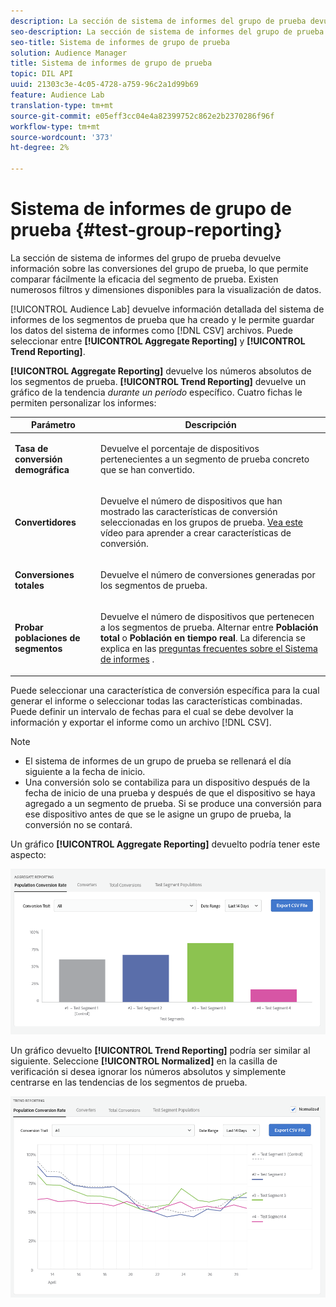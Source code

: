```yaml
---
description: La sección de sistema de informes del grupo de prueba devuelve información sobre las conversiones del grupo de prueba, lo que permite comparar fácilmente la eficacia del segmento de prueba. Existen numerosos filtros y dimensiones disponibles para la visualización de datos.
seo-description: La sección de sistema de informes del grupo de prueba devuelve información sobre las conversiones del grupo de prueba, lo que permite comparar fácilmente la eficacia del segmento de prueba. Existen numerosos filtros y dimensiones disponibles para la visualización de datos.
seo-title: Sistema de informes de grupo de prueba
solution: Audience Manager
title: Sistema de informes de grupo de prueba
topic: DIL API
uuid: 21303c3e-4c05-4728-a759-96c2a1d99b69
feature: Audience Lab
translation-type: tm+mt
source-git-commit: e05eff3cc04e4a82399752c862e2b2370286f96f
workflow-type: tm+mt
source-wordcount: '373'
ht-degree: 2%

---
```



# Sistema de informes de grupo de prueba {#test-group-reporting}

La sección de sistema de informes del grupo de prueba devuelve información sobre las conversiones del grupo de prueba, lo que permite comparar fácilmente la eficacia del segmento de prueba. Existen numerosos filtros y dimensiones disponibles para la visualización de datos.

[!UICONTROL Audience Lab] devuelve información detallada del sistema de informes de los segmentos de prueba que ha creado y le permite guardar los datos del sistema de informes como  [!DNL CSV] archivos. Puede seleccionar entre **[!UICONTROL Aggregate Reporting]** y **[!UICONTROL Trend Reporting]**.

**[!UICONTROL Aggregate Reporting]** devuelve los números absolutos de los segmentos de prueba. **[!UICONTROL Trend Reporting]** devuelve un gráfico de la tendencia  *durante un período* específico. Cuatro fichas le permiten personalizar los informes:

<table id="table_446384AE9A36408A9C570CB7DB72C3D6"> 
 <thead> 
  <tr> 
   <th colname="col1" class="entry"> Parámetro </th> 
   <th colname="col2" class="entry"> Descripción </th> 
  </tr> 
 </thead>
 <tbody> 
  <tr> 
   <td colname="col1"> <p> <b><span class="uicontrol"> Tasa de conversión demográfica</span></b> </p> </td> 
   <td colname="col2"> <p>Devuelve el porcentaje de dispositivos pertenecientes a un segmento de prueba concreto que se han convertido. </p> </td> 
  </tr> 
  <tr> 
   <td colname="col1"> <p> <b><span class="uicontrol"> Convertidores</span></b> </p> </td> 
   <td colname="col2"> <p>Devuelve el número de dispositivos que han mostrado las características de conversión seleccionadas en los grupos de prueba. <a href="https://helpx.adobe.com/audience-manager/kt/using/creating-conversion-traits-feature-video-use.html" format="https" scope="external"> Vea este </a> vídeo para aprender a crear características de conversión. </p> </td> 
  </tr> 
  <tr> 
   <td colname="col1"> <p> <b><span class="uicontrol"> Conversiones totales</span></b> </p> </td> 
   <td colname="col2"> <p>Devuelve el número de conversiones generadas por los segmentos de prueba. </p> </td> 
  </tr> 
  <tr> 
   <td colname="col1"> <p> <b><span class="uicontrol"> Probar poblaciones de segmentos</span></b> </p> </td> 
   <td colname="col2"> <p>Devuelve el número de dispositivos que pertenecen a los segmentos de prueba. Alternar entre <b><span class="uicontrol"> Población total</span></b> o <b><span class="uicontrol"> Población en tiempo real</span></b>. La diferencia se explica en las <a href="../../faq/faq-reporting.md"> preguntas frecuentes sobre el Sistema de informes</a> . </p> </td>
  </tr>
 </tbody>
</table>

Puede seleccionar una característica de conversión específica para la cual generar el informe o seleccionar todas las características combinadas. Puede definir un intervalo de fechas para el cual se debe devolver la información y exportar el informe como un archivo [!DNL CSV].

>[!NOTE]
>
>* El sistema de informes de un grupo de prueba se rellenará el día siguiente a la fecha de inicio.
>* Una conversión solo se contabiliza para un dispositivo después de la fecha de inicio de una prueba y después de que el dispositivo se haya agregado a un segmento de prueba. Si se produce una conversión para ese dispositivo antes de que se le asigne un grupo de prueba, la conversión no se contará.


Un gráfico **[!UICONTROL Aggregate Reporting]** devuelto podría tener este aspecto:

![](assets/aggregate-reporting.PNG)

Un gráfico devuelto **[!UICONTROL Trend Reporting]** podría ser similar al siguiente. Seleccione **[!UICONTROL Normalized]** en la casilla de verificación si desea ignorar los números absolutos y simplemente centrarse en las tendencias de los segmentos de prueba.

![](assets/trend-reporting.PNG)